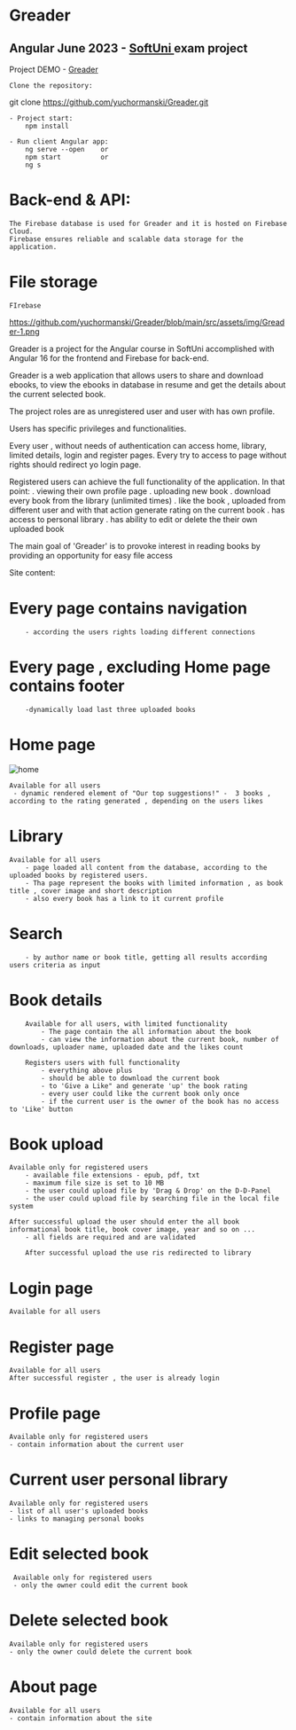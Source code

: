 <h1>Greader</h1>

<h2>Angular June 2023 - <a href="https://softuni.bg" target=_blank alt="Softuni page">SoftUni </a>exam project</h2>

<p>Project DEMO - <a href="https://greader.vercel.app" target="_blank">Greader</a></p>

    Clone the repository:

git clone https://github.com/yuchormanski/Greader.git

    - Project start:
        npm install

    - Run client Angular app:
        ng serve --open    or
        npm start          or
        ng s

# Back-end & API:

    The Firebase database is used for Greader and it is hosted on Firebase Cloud.
    Firebase ensures reliable and scalable data storage for the application.

# File storage

    FIrebase

https://github.com/yuchormanski/Greader/blob/main/src/assets/img/Greader-1.png

Greader is a project for the Angular course in SoftUni accomplished with Angular 16 for the frontend and Firebase for back-end.

Greader is a web application that allows users to share and download ebooks, to view the ebooks in database in resume and get the details about the current selected book.

The project roles are as unregistered user and user with has own profile.

Users has specific privileges and functionalities.

Every user , without needs of authentication can access home, library, limited details, login and register pages.
Every try to access to page without rights should redirect yo login page.

Registered users can achieve the full functionality of the application. In that point:
. viewing their own profile page
. uploading new book
. download every book from the library (unlimited times)
. like the book , uploaded from different user and with that action generate rating on the current book
. has access to personal library
. has ability to edit or delete the their own uploaded book

The main goal of 'Greader' is to provoke interest in reading books by providing an opportunity for easy file access

Site content:

# Every page contains navigation

        - according the users rights loading different connections

# Every page , excluding Home page contains footer

        -dynamically load last three uploaded books

# Home page

![home](https://github.com/yuchormanski/Greader/assets/693307/ed7ece35-24e4-4893-9742-68bcf524e69c)

    Available for all users
     - dynamic rendered element of "Our top suggestions!" -  3 books , according to the rating generated , depending on the users likes

# Library

    Available for all users
        - page loaded all content from the database, according to the uploaded books by registered users.
        - Tha page represent the books with limited information , as book title , cover image and short description
        - also every book has a link to it current profile

# Search

        - by author name or book title, getting all results according users criteria as input

# Book details

        Available for all users, with limited functionality
            - The page contain the all information about the book
            - can view the information about the current book, number of downloads, uploader name, uploaded date and the likes count

        Registers users with full functionality
            - everything above plus
            - should be able to download the current book
            - to 'Give a Like" and generate 'up' the book rating
            - every user could like the current book only once
            - if the current user is the owner of the book has no access to 'Like' button

# Book upload

    Available only for registered users
        - available file extensions - epub, pdf, txt
        - maximum file size is set to 10 MB
        - the user could upload file by 'Drag & Drop' on the D-D-Panel
        - the user could upload file by searching file in the local file system

    After successful upload the user should enter the all book informational book title, book cover image, year and so on ...
        - all fields are required and are validated

        After successful upload the use ris redirected to library

# Login page

    Available for all users

# Register page

    Available for all users
    After successful register , the user is already login

# Profile page

    Available only for registered users
    - contain information about the current user

# Current user personal library

    Available only for registered users
    - list of all user's uploaded books
    - links to managing personal books

# Edit selected book

     Available only for registered users
     - only the owner could edit the current book

# Delete selected book

    Available only for registered users
    - only the owner could delete the current book

# About page

    Available for all users
    - contain information about the site
